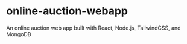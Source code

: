 # online-auction-webapp
An online auction web app built with React, Node.js, TailwindCSS, and MongoDB
